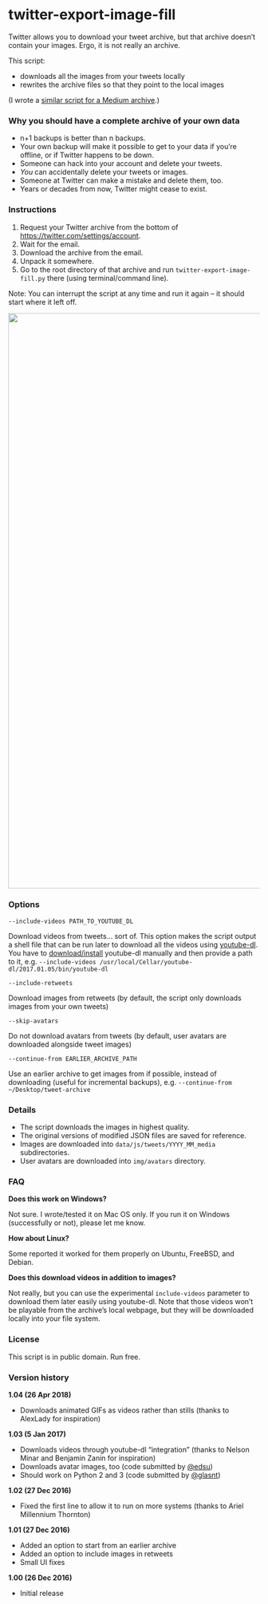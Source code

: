 # twitter-export-image-fill

Twitter allows you to download your tweet archive, but that archive doesn’t contain your images. Ergo, it is not really an archive.

This script:
- downloads all the images from your tweets locally
- rewrites the archive files so that they point to the local images

(I wrote a [similar script for a Medium archive](https://github.com/mwichary/medium-export-image-fill).)


### Why you should have a complete archive of your own data

- n+1 backups is better than n backups.
- Your own backup will make it possible to get to your data if you’re offline, or if Twitter happens to be down.
- Someone can hack into your account and delete your tweets.
- *You* can accidentally delete your tweets or images.
- Someone at Twitter can make a mistake and delete them, too.
- Years or decades from now, Twitter might cease to exist.


### Instructions

1. Request your Twitter archive from the bottom of https://twitter.com/settings/account.
2. Wait for the email.
3. Download the archive from the email.
4. Unpack it somewhere.
5. Go to the root directory of that archive and run `twitter-export-image-fill.py` there (using terminal/command line).

Note: You can interrupt the script at any time and run it again – it should start where it left off.

<img width="1154" src="https://cloud.githubusercontent.com/assets/2061609/21486338/edb3daf4-cb67-11e6-88ca-928b1b017b10.png">


### Options

`--include-videos PATH_TO_YOUTUBE_DL`

Download videos from tweets… sort of. This option makes the script output a shell file that
can be run later to download all the videos using
<a href='https://rg3.github.io/youtube-dl/'>youtube-dl</a>. You have to
<a href='https://rg3.github.io/youtube-dl/download.html'>download/install</a>
youtube-dl manually and then provide a path to it, e.g.
`--include-videos /usr/local/Cellar/youtube-dl/2017.01.05/bin/youtube-dl`

`--include-retweets`

Download images from retweets (by default, the script only downloads images from your own tweets)

`--skip-avatars`

Do not download avatars from tweets (by default, user avatars are downloaded alongside tweet images)

`--continue-from EARLIER_ARCHIVE_PATH`

Use an earlier archive to get images from if possible, instead of downloading (useful for incremental backups), e.g. `--continue-from ~/Desktop/tweet-archive`


### Details

- The script downloads the images in highest quality.
- The original versions of modified JSON files are saved for reference.
- Images are downloaded into `data/js/tweets/YYYY_MM_media` subdirectories.
- User avatars are downloaded into `img/avatars` directory.


### FAQ

**Does this work on Windows?**

Not sure. I wrote/tested it on Mac OS only. If you run it on Windows (successfully or not), please let me know.

**How about Linux?**

Some reported it worked for them properly on Ubuntu, FreeBSD, and Debian.

**Does this download videos in addition to images?**

Not really, but you can use the experimental `include-videos` parameter to download them
later easily using youtube-dl. Note that those videos won’t be playable from the archive’s
local webpage, but they will be downloaded locally into your file system.


### License

This script is in public domain. Run free.


### Version history

**1.04 (26 Apr 2018)**
- Downloads animated GIFs as videos rather than stills (thanks to AlexLady for inspiration)

**1.03 (5 Jan 2017)**
- Downloads videos through youtube-dl “integration” (thanks to Nelson Minar and Benjamin Zanin for inspiration)
- Downloads avatar images, too (code submitted by <a href='https://github.com/edsu'>@edsu</a>)
- Should work on Python 2 and 3 (code submitted by <a href='https://github.com/glasnt'>@glasnt</a>)

**1.02 (27 Dec 2016)**
- Fixed the first line to allow it to run on more systems (thanks to Ariel Millennium Thornton)

**1.01 (27 Dec 2016)**
- Added an option to start from an earlier archive
- Added an option to include images in retweets
- Small UI fixes

**1.00 (26 Dec 2016)**
- Initial release

